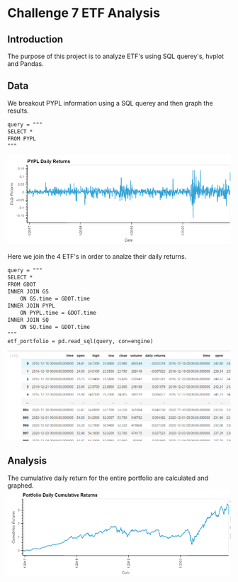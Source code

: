 # Challenge 7 ETF Analysis

## Introduction
The purpose of this project is to analyze ETF's using SQL querey's, hvplot and Pandas.

## Data
We breakout PYPL information using a SQL querey and then graph the results.
```
query = """
SELECT *
FROM PYPL
"""
```
![PYPL](/Images/pypl.PNG)

Here we join the 4 ETF's in order to analze their daily returns.
```
query = """
SELECT *
FROM GDOT
INNER JOIN GS
    ON GS.time = GDOT.time
INNER JOIN PYPL
    ON PYPL.time = GDOT.time
INNER JOIN SQ
    ON SQ.time = GDOT.time
"""
etf_portfolio = pd.read_sql(query, con=engine)
```
![what_a_mess](/Images/mess.PNG)

## Analysis
The cumulative daily return for the entire portfolio are calculated and graphed.
![cumulative](/Images/cumulative.PNG)